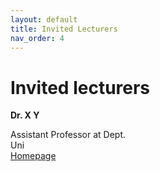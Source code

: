 ```yaml
---
layout: default
title: Invited Lecturers
nav_order: 4
---
```


# Invited lecturers

**Dr. X Y**  

Assistant Professor at Dept.  
Uni  
[Homepage](http://www.google.com)
